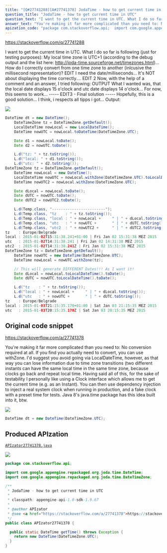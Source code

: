 ```yaml
---
title: "[Q#27741288][A#27741378] JodaTime - how to get current time in UTC"
question_title: "JodaTime - how to get current time in UTC"
question_text: "I want to get the current time in UTC. What I do so far is following (just for testing purposes): My local time zone is UTC+1 (according to the debug output and the list here: http://joda-time.sourceforge.net/timezones.html)... How do I correctly convert from one time zone to another (inlcusive the millisecond representation)? EDIT I need the date/milliseconds... It's NOT about displaying the time correctly.... EDIT 2 Now, with the help of a comment and an answer, I tried following: OUTPUT What I wanted was, that the local date displays 15 o'clock and utc date displays 14 o'clock... For now, this seems to work... ----- EDIT3 - Final solution ----- Hopefully, this is a good solution... I think, i respects all tipps i got... Output:"
answer_text: "You're making it far more complicated than you need to: No conversion required at all. If you find you actually need to convert, you can use withZone. I'd suggest you avoid going via LocalDateTime, however, as that way you can lose information due to time zone transitions (two different instants can have the same local time in the same time zone, because clocks go back and repeat local time. Having said all of this, for the sake of testability I personally like using a Clock interface which allows me to get the current time (e.g. as an Instant). You can then use dependency injection to inject a real system clock when running in production, and a fake clock with a preset time for tests. Java 8's java.time package has this idea built into it, btw."
apization_code: "package com.stackoverflow.api;  import com.google.appengine.repackaged.org.joda.time.DateTime; import com.google.appengine.repackaged.org.joda.time.DateTimeZone;  /**  * JodaTime - how to get current time in UTC  *  * classpath: appengine-api-1.0-sdk-1.9.67  *  * @author APIzator  * @see <a href=\"https://stackoverflow.com/a/27741378\">https://stackoverflow.com/a/27741378</a>  */ public class APIzator27741378 {    public static DateTime getTime() throws Exception {     return new DateTime(DateTimeZone.UTC);   } }"
---
```


https://stackoverflow.com/q/27741288

I want to get the current time in UTC. What I do so far is following (just for testing purposes):
My local time zone is UTC+1 (according to the debug output and the list here: http://joda-time.sourceforge.net/timezones.html)...
How do I correctly convert from one time zone to another (inlcusive the millisecond representation)?
EDIT
I need the date/milliseconds... It&#x27;s NOT about displaying the time correctly....
EDIT 2
Now, with the help of a comment and an answer, I tried following:
OUTPUT
What I wanted was, that the local date displays 15 o&#x27;clock and utc date displays 14 o&#x27;clock...
For now, this seems to work...
----- EDIT3 - Final solution -----
Hopefully, this is a good solution... I think, i respects all tipps i got...
Output:


<div class="code-logo"><img src="/stackoverflow.png" /></div>

```java
DateTime dt = new DateTime();
    DateTimeZone tz = DateTimeZone.getDefault();
    LocalDateTime nowLocal = new LocalDateTime();
    DateTime nowUTC = nowLocal.toDateTime(DateTimeZone.UTC);

    Date d1 = nowLocal.toDate();
    Date d2 = nowUTC.toDate();

    L.d("tz: " + tz.toString());
    L.d("local: " + d1.toString());
    L.d("utc: " + d2.toString());
DateTimeZone tz = DateTimeZone.getDefault();
    DateTime nowLocal = new DateTime();
    LocalDateTime nowUTC = nowLocal.withZone(DateTimeZone.UTC).toLocalDateTime();
    DateTime nowUTC2 = nowLocal.withZone(DateTimeZone.UTC);

    Date dLocal = nowLocal.toDate();
    Date dUTC = nowUTC.toDate();
    Date dUTC2 = nowUTC2.toDate();

    L.d(Temp.class, "------------------------");
    L.d(Temp.class, "tz    : " + tz.toString());
    L.d(Temp.class, "local : " + nowLocal +     " | " + dLocal.toString());
    L.d(Temp.class, "utc   : " + nowUTC +       " | " + dUTC.toString()); // <= WORKING SOLUTION
    L.d(Temp.class, "utc2  : " + nowUTC2 +      " | " + dUTC2.toString());
tz    : Europe/Belgrade
local : 2015-01-02T15:31:38.241+01:00 | Fri Jan 02 15:31:38 MEZ 2015
utc   : 2015-01-02T14:31:38.241 | Fri Jan 02 14:31:38 MEZ 2015
utc2  : 2015-01-02T14:31:38.241Z | Fri Jan 02 15:31:38 MEZ 2015
DateTimeZone tz = DateTimeZone.getDefault();
    DateTime nowUTC = new DateTime(DateTimeZone.UTC);
    DateTime nowLocal = nowUTC.withZone(tz);

    // This will generate DIFFERENT Dates!!! As I want it!
    Date dLocal = nowLocal.toLocalDateTime().toDate();
    Date dUTC = nowUTC.toLocalDateTime().toDate();

    L.d("tz    : " + tz.toString());
    L.d("local : " + nowLocal +     " | " + dLocal.toString());
    L.d("utc   : " + nowUTC +       " | " + dUTC.toString());
tz    : Europe/Belgrade
local : 2015-01-03T21:15:35.170+01:00 | Sat Jan 03 21:15:35 MEZ 2015
utc   : 2015-01-03T20:15:35.170Z | Sat Jan 03 20:15:35 MEZ 2015
```


## Original code snippet

https://stackoverflow.com/a/27741378

You&#x27;re making it far more complicated than you need to:
No conversion required at all. If you find you actually need to convert, you can use withZone. I&#x27;d suggest you avoid going via LocalDateTime, however, as that way you can lose information due to time zone transitions (two different instants can have the same local time in the same time zone, because clocks go back and repeat local time.
Having said all of this, for the sake of testability I personally like using a Clock interface which allows me to get the current time (e.g. as an Instant). You can then use dependency injection to inject a real system clock when running in production, and a fake clock with a preset time for tests. Java 8&#x27;s java.time package has this idea built into it, btw.

<div class="code-logo"><img src="/stackoverflow.png" /></div>

```java
DateTime dt = new DateTime(DateTimeZone.UTC);
```

## Produced APIzation

[`APIzator27741378.java`](https://github.com/pasqualesalza/apization/raw/main/data/search/APIzator27741378.java)

<div class="code-logo"><img src="/apizator.png" /></div>

```java
package com.stackoverflow.api;

import com.google.appengine.repackaged.org.joda.time.DateTime;
import com.google.appengine.repackaged.org.joda.time.DateTimeZone;

/**
 * JodaTime - how to get current time in UTC
 *
 * classpath: appengine-api-1.0-sdk-1.9.67
 *
 * @author APIzator
 * @see <a href="https://stackoverflow.com/a/27741378">https://stackoverflow.com/a/27741378</a>
 */
public class APIzator27741378 {

  public static DateTime getTime() throws Exception {
    return new DateTime(DateTimeZone.UTC);
  }
}

```